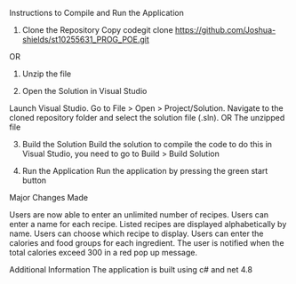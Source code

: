 Instructions to Compile and Run the Application
1. Clone the Repository
Copy codegit clone https://github.com/Joshua-shields/st10255631_PROG_POE.git

OR
1. Unzip the file 

3. Open the Solution in Visual Studio

Launch Visual Studio.
Go to File > Open > Project/Solution.
Navigate to the cloned repository folder and select the solution file (.sln).
OR
The unzipped file


3. Build the Solution
Build the solution to compile the code to do this in Visual Studio, you need to go to Build > Build Solution 

4. Run the Application
Run the application by pressing the green start button 

Major Changes Made

Users are now able to enter an unlimited number of recipes.
Users can enter a name for each recipe.
Listed recipes are displayed alphabetically by name.
Users can choose which recipe to display.
Users can enter the calories and food groups for each ingredient.
The user is notified when the total calories exceed 300 in a red pop up message.

Additional Information
The application is built using c# and net 4.8
